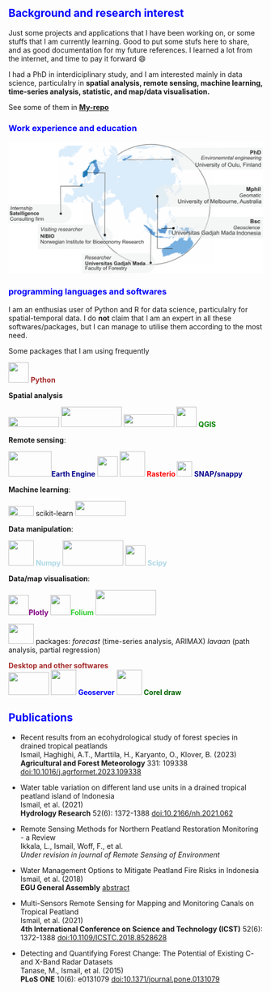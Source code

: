 ## <span style="color:blue"><b>Background and research interest</b></span>

Just some projects and applications that I have been working on, or some stuffs that I am currently learning. Good to put some stufs here to share, and as good documentation for my future references. I learned a lot from the internet, and time to pay it forward 😄

I had a PhD in interdiciplinary study, and I am interested mainly in data science, particulalry in <b> spatial analysis, remote sensing, machine learning, time-series analysis, statistic, and map/data visualisation.</b>

See some of them in [<b>My-repo</b>](https://github.com/siswaphd/My_repo)


### <span style="color:blue">Work experience and education</span>

![alt text](https://github.com/siswaphd/siswaphd/blob/main/Edu_profile.png "Logo Title Text 1")


### <span style="color:blue">programming languages and softwares</span>

I am an enthusias user of Python and R for data science, particulalry for spatial-temporal data. I do <b>not</b> claim that I am an expert in all these softwares/packages, but I can manage to utilise them according to the most need. 

Some packages that I am using frequently

 <img src="https://plotly.com/all_static/images/python.png"  width="40" height="40"> <b  style="color:brown">Python</b><br />


<b>Spatial analysis</b>

<img src="https://pysal.org/pysal_nav_logo.svg"  width="100" height="20">
<img src="https://geopandas.org/en/stable/_static/geopandas_logo_web.svg"  width="120" height="40">
<img src="https://www.sqlalchemy.org/img/sqla_logo.png"  width="100" height="25">
<img src="https://www.qgis.org/en/_static/logo.png"  width="40" height="40"> <b style="color:green">QGIS </b>

<b>Remote sensing</b>:

<img src="https://developers.google.com/static/earth-engine/images/landing_ee_logo_960.png"  width="85" height="50"><b style="color:darkblue">Earth Engine</b>
<img src="https://gdal.org/_static/gdalicon.png"  width="40" height="40">
<img src="https://geemap.org/assets/logo.png"  width="50" height="50"> 
<b  style="color:red"> Rasterio </b>
<img src="https://encrypted-tbn0.gstatic.com/images?q=tbn:ANd9GcRs9HuRyy7in9Fd8rcRZobKeiK3s7r2gexiyhlv72iWCQ&s"  width="30" height="30"> <b style="color:darkblue">SNAP/snappy </b>

<b>Machine learning</b>:

<img src="https://scikit-learn.org/stable/_static/scikit-learn-logo-small.png"  width="50" height="20"> scikit-learn <img src="https://www.gstatic.com/devrel-devsite/prod/v80bae38ba58d74b96b4842131d88ee335fbea404678aa063008110db834e2268/tensorflow/images/lockup.svg"  width="100" height="30">

<b>Data manipulation</b>:

<img src="https://numpy.org/images/logo.svg"  width="50" height="50"> <b  style="color:lightblue">Numpy</b>
<img src="https://pandas.pydata.org/static/img/pandas.svg"  width="120" height="50">
<img src="https://scipy.org/images/logo.svg"  width="40" height="40"> <b  style="color:lightblue">Scipy</b>

<b>Data/map visualisation</b>:

<img src="https://plotly.com/all_static/images/icon-dash.png"  width="40" height="40"><b style="color:purple">Plotly</b>
<img src="https://camo.githubusercontent.com/d7a1f81a2ee7576ab86720d9135ab3c915550e3945a7859f1c0300ab22ac1cec/687474703a2f2f707974686f6e2d76697375616c697a6174696f6e2e6769746875622e696f2f666f6c69756d2f5f696d616765732f666f6c69756d5f6c6f676f2e6a7067"  width="40" height="40"><b style="color:limegreen">Folium</b>
<img src="https://matplotlib.org/_static/images/logo2.svg"  width="120" height="50">

<img src="https://plotly.com/all_static/images/r.png"  width="50" height="40"> packages: <i>forecast</i> (time-series analysis, ARIMAX) <i>lavaan</i> (path analysis, partial regression)


<b  style="color:brown">Desktop and other softwares</b><br />
<img src="https://postgis.net/logos/postgis-logo-small.png"  width="80" height="45">
<img src="https://avatars.githubusercontent.com/u/186522?s=200&v=4"  width="50" height="50"> <b style="color:blue">Geoserver</b>
<img src="https://a.omappapi.com/users/41932b4c7956/images/c01c647135601644865786-sub-icon-cdgs-facebook-360x360.png"  width="50" height="50"> <b style="color:darkgreen">Corel draw</b>

## <span style="color:blue"><b>Publications</b></span>


* Recent results from an ecohydrological study of forest species in drained tropical peatlands<br/>
Ismail, Haghighi, A.T., Marttila, H., Karyanto, O., Klover, B. (2023) <br/>
<b>Agricultural and Forest Meteorology</b> 331: 109338 [doi:10.1016/j.agrformet.2023.109338](https://doi.org/10.1016/j.agrformet.2023.109338)

* Water table variation on different land use units in a drained tropical peatland island of Indonesia<br/>
Ismail, et al. (2021) <br/>
<b>Hydrology Research</b> 52(6): 1372-1388 [doi:10.2166/nh.2021.062](https://doi.org/10.2166/nh.2021.062)

* Remote Sensing Methods for Northern Peatland Restoration Monitoring - a Review<br/>
Ikkala, L., Ismail, Woff, F., et al. <br/>
<i>Under revision in journal of Remote Sensing of Environment</i>

* Water Management Options to Mitigate Peatland Fire Risks in Indonesia<br/>
Ismail, et al. (2018) <br/>
<b>EGU General Assembly</b> [abstract](https://meetingorganizer.copernicus.org/EGU2018/EGU2018-12236.pdf)

* Multi-Sensors Remote Sensing for Mapping and Monitoring Canals on Tropical Peatland<br/>
Ismail, et al. (2021) <br/>
<b>4th International Conference on Science and Technology (ICST)</b> 52(6): 1372-1388 [doi:10.1109/ICSTC.2018.8528628](https://doi.org/10.1109/ICSTC.2018.8528628)

* Detecting and Quantifying Forest Change: The Potential of Existing C- and X-Band Radar Datasets<br/>
Tanase, M., Ismail, et al. (2015) <br/>
<b>PLoS ONE</b> 10(6): e0131079 [doi:10.1371/journal.pone.0131079](https://doi.org/10.1371/journal.pone.0131079)

<!--
**siswaphd/siswaphd** is a ✨ _special_ ✨ repository because its `README.md` (this file) appears on your GitHub profile.

![Alt text](https://scikit-learn.org/stable/_static/scikit-learn-logo-small.png "scikit-learn")

Here are some ideas to get you started:

- 🔭 I’m currently working on ...
- 🌱 I’m currently learning ...
- 👯 I’m looking to collaborate on ...
- 🤔 I’m looking for help with ...
- 💬 Ask me about ...
- 📫 How to reach me: ...
- 😄 Pronouns: ...
- ⚡ Fun fact: ...
-->

